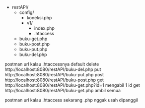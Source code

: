 - restAPI/
  - config/
    - koneksi.php
    - v1/
      - index.php
      - .htaccess
  - buku-get.php
  - buku-post.php
  - buku-put.php
  - buku-del.php

postman url kalau .htaccessnya default
delete http://localhost:8080/restAPI/buku-del.php
put http://localhost:8080/restAPI/buku-put.php
post http://localhost:8080/restAPI/buku-post.php
get http://localhost:8080/restAPI/buku-get.php?id=1 mengabil 1 id
get http://localhost:8080/restAPI/buku-get.php ambil semua

postman url kalau .htaccess sekarang
.php nggak usah dipanggil